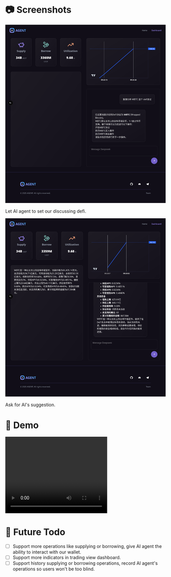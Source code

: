 # 📷 Screenshots

![Set our discussing defi to WBTC](./assets/VitaFlux-Screenshot-1.png)

Let AI agent to set our discussing defi.

![Ask for AI's suggestion](./assets/VitaFlux-Screenshot-2.png)

Ask for AI's suggestion.

# 📌 Demo

<video src="./assets/2025-04-17 22-11-02.mp4" width="320" height="240" controls></video>

# 🔭 Future Todo

+ [ ] Support more operations like supplying or borrowing, give AI agent the ability to
  interact with our wallet.
+ [ ] Support more indicators in trading view dashboard.
+ [ ] Support history supplying or borrowing operations, record AI agent's operations so
  users won't be too blind.